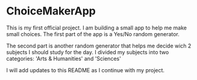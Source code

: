 # ChoiceMakerApp
This is my first official project. I am building a small app to help me make small choices.
The first part of the app is a Yes/No random generator.

The second part is another random generator that helps me decide wich 2 subjects I should study for the day. 
I divided my subjects into two categories: 'Arts & Humanities' and 'Sciences'

I will add updates to this README as I continue with my project.
